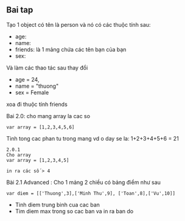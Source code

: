 
## Bai tap 
Tạo 1 object có tên là person và nó có các thuộc tính sau:
- age: 
- name: 
- friends: là 1 mảng chứa các tên bạn của bạn
- sex: 

Và làm các thao tác sau 
thay đổi
- age = 24,
- name = "thuong" 
- sex = Female 

xoa đi thuộc tính friends

Bai 2.0: 
cho mang array la cac so 
```
var array = [1,2,3,4,5,6]
```
Tinh tong cac phan tu trong mang vd o day se la: 1+2+3+4+5+6 = 21
```
2.0.1
Cho array 
var array = [1,2,3,4,5]

in ra các số > 4
```
Bài 2.1 Advanced : 
Cho 1 mảng 2 chiều có bảng điểm như sau 

```
var diem = [['Thuong',3],['Minh Thu',9], ['Toan',8],['Vu',10]]
```

- Tinh diem trung binh cua cac ban 
- Tim diem max trong so cac ban va in ra ban do